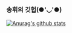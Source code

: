 ### 송휘의 깃헙(●'◡'●)

 [![Anurag's github stats](https://github-readme-stats.vercel.app/api?username=songhwee1)](https://github.com/anuraghazra/github-readme-stats)
